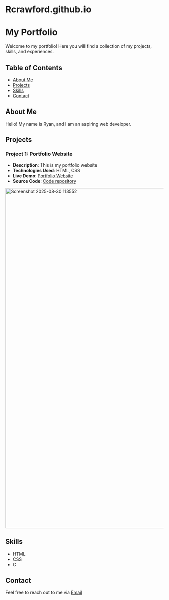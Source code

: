 # Rcrawford.github.io
# My Portfolio

Welcome to my portfolio! Here you will find a collection of my projects, skills, and experiences.

## Table of Contents

- [About Me](#about-me)
- [Projects](#projects)
- [Skills](#skills)
- [Contact](#contact)

## About Me

Hello! My name is Ryan, and I am an aspiring web developer.

## Projects

### Project 1: Portfolio Website
- **Description**: This is my portfolio website
- **Technologies Used**: HTML, CSS
- **Live Demo**: [Portfolio Website](https://rcrawford1739.github.io/Rcrawford.github.io/)
- **Source Code**: [Code repository](https://github.com/Rcrawford1739/Rcrawford.github.io)

<img width="1919" height="1079" alt="Screenshot 2025-08-30 113552" src="https://github.com/user-attachments/assets/162e5a5e-bf8c-465b-b79e-818d28e0750f" />

## Skills

- HTML
- CSS
- C


## Contact

Feel free to reach out to me via [Email](ryacra1739@students.ecpi.edu)
